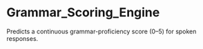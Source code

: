 # Grammar_Scoring_Engine
Predicts a continuous grammar-proficiency score (0–5) for spoken responses.
